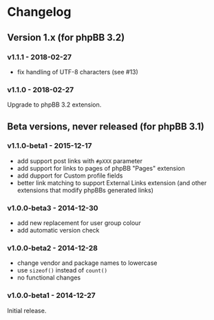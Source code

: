 # Changelog

## Version 1.x (for phpBB 3.2)

### v1.1.1 - 2018-02-27

- fix handling of UTF-8 characters (see #13)

### v1.1.0 - 2018-02-27

Upgrade to phpBB 3.2 extension.

## Beta versions, never released (for phpBB 3.1)

### v1.1.0-beta1 - 2015-12-17

- add support post links with `#pXXX` parameter
- add support for links to pages of phpBB "Pages" extension
- add dupport for Custom profile fields
- better link matching to support External Links extension (and other extensions that modify phpBBs generated links)

### v1.0.0-beta3 - 2014-12-30

- add new replacement for user group colour
- add automatic version check

### v1.0.0-beta2 - 2014-12-28

- change vendor and package names to lowercase
- use `sizeof()` instead of `count()`
- no functional changes

### v1.0.0-beta1 - 2014-12-27

Initial release.
